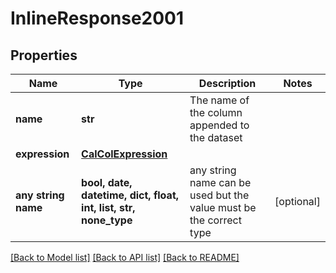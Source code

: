 # InlineResponse2001


## Properties
Name | Type | Description | Notes
------------ | ------------- | ------------- | -------------
**name** | **str** | The name of the column appended to the dataset | 
**expression** | [**CalColExpression**](CalColExpression.md) |  | 
**any string name** | **bool, date, datetime, dict, float, int, list, str, none_type** | any string name can be used but the value must be the correct type | [optional]

[[Back to Model list]](../README.md#documentation-for-models) [[Back to API list]](../README.md#documentation-for-api-endpoints) [[Back to README]](../README.md)


